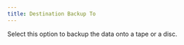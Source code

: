 ```yaml
---
title: Destination Backup To
---
```



Select this option to backup the data onto a tape or a disc.
